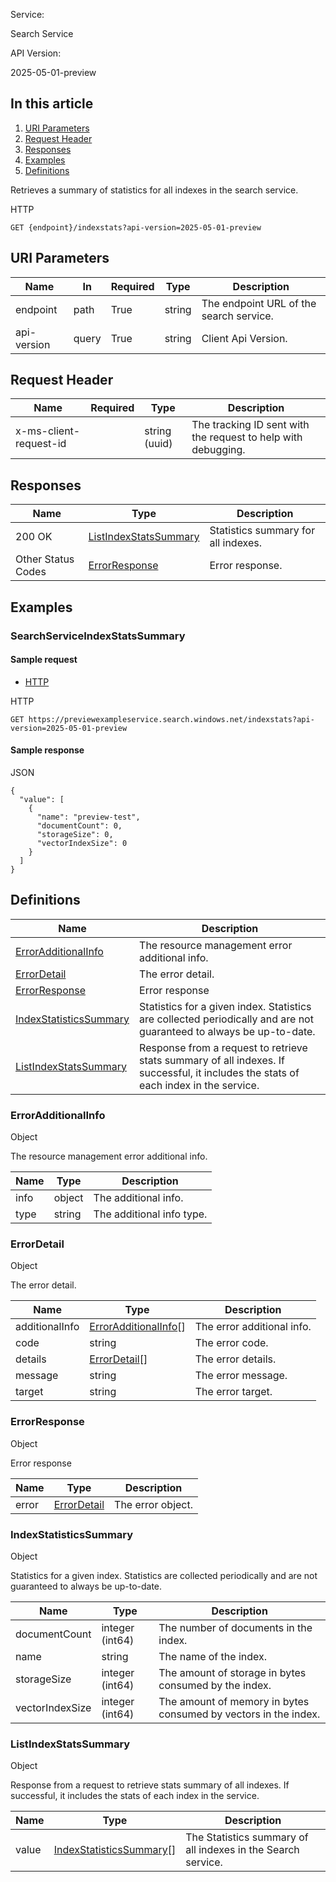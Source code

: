 Service:

Search Service

API Version:

2025-05-01-preview

## In this article

1. [URI Parameters](#uri-parameters)
2. [Request Header](#request-headers)
3. [Responses](#response)
4. [Examples](#examples)
5. [Definitions](#definitions)

Retrieves a summary of statistics for all indexes in the search service.

HTTP

```
GET {endpoint}/indexstats?api-version=2025-05-01-preview
```

## URI Parameters

|Name|In|Required|Type|Description|
|---|---|---|---|---|
|endpoint|path|True|string|The endpoint URL of the search service.|
|api-version|query|True|string|Client Api Version.|

## Request Header

|Name|Required|Type|Description|
|---|---|---|---|
|x-ms-client-request-id||string (uuid)|The tracking ID sent with the request to help with debugging.|

## Responses

|Name|Type|Description|
|---|---|---|
|200 OK|[ListIndexStatsSummary](#listindexstatssummary)|Statistics summary for all indexes.|
|Other Status Codes|[ErrorResponse](#errorresponse)|Error response.|

## Examples

### SearchServiceIndexStatsSummary

#### Sample request

- [HTTP](#tabpanel_1_HTTP)

HTTP

```
GET https://previewexampleservice.search.windows.net/indexstats?api-version=2025-05-01-preview

```

#### Sample response

JSON

```
{
  "value": [
    {
      "name": "preview-test",
      "documentCount": 0,
      "storageSize": 0,
      "vectorIndexSize": 0
    }
  ]
}
```

## Definitions

|Name|Description|
|---|---|
|[ErrorAdditionalInfo](#erroradditionalinfo)|The resource management error additional info.|
|[ErrorDetail](#errordetail)|The error detail.|
|[ErrorResponse](#errorresponse)|Error response|
|[IndexStatisticsSummary](#indexstatisticssummary)|Statistics for a given index. Statistics are collected periodically and are not guaranteed to always be up-to-date.|
|[ListIndexStatsSummary](#listindexstatssummary)|Response from a request to retrieve stats summary of all indexes. If successful, it includes the stats of each index in the service.|

### ErrorAdditionalInfo

Object

The resource management error additional info.

|Name|Type|Description|
|---|---|---|
|info|object|The additional info.|
|type|string|The additional info type.|

### ErrorDetail

Object

The error detail.

|Name|Type|Description|
|---|---|---|
|additionalInfo|[ErrorAdditionalInfo](#erroradditionalinfo)[]|The error additional info.|
|code|string|The error code.|
|details|[ErrorDetail](#errordetail)[]|The error details.|
|message|string|The error message.|
|target|string|The error target.|

### ErrorResponse

Object

Error response

|Name|Type|Description|
|---|---|---|
|error|[ErrorDetail](#errordetail)|The error object.|

### IndexStatisticsSummary

Object

Statistics for a given index. Statistics are collected periodically and are not guaranteed to always be up-to-date.

|Name|Type|Description|
|---|---|---|
|documentCount|integer (int64)|The number of documents in the index.|
|name|string|The name of the index.|
|storageSize|integer (int64)|The amount of storage in bytes consumed by the index.|
|vectorIndexSize|integer (int64)|The amount of memory in bytes consumed by vectors in the index.|

### ListIndexStatsSummary

Object

Response from a request to retrieve stats summary of all indexes. If successful, it includes the stats of each index in the service.

|Name|Type|Description|
|---|---|---|
|value|[IndexStatisticsSummary](#indexstatisticssummary)[]|The Statistics summary of all indexes in the Search service.|
